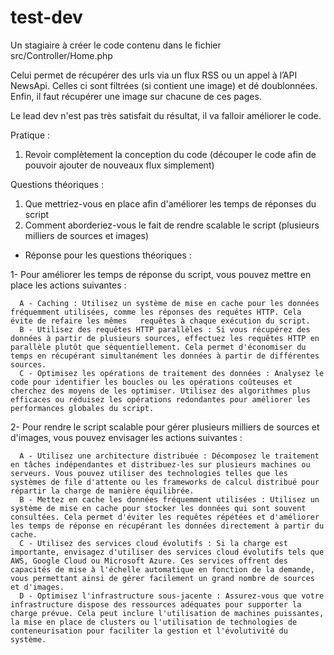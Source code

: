 test-dev
========

Un stagiaire à créer le code contenu dans le fichier src/Controller/Home.php

Celui permet de récupérer des urls via un flux RSS ou un appel à l’API NewsApi. 
Celles ci sont filtrées (si contient une image) et dé doublonnées. 
Enfin, il faut récupérer une image sur chacune de ces pages.

Le lead dev n'est pas très satisfait du résultat, il va falloir améliorer le code.

Pratique : 
1. Revoir complètement la conception du code (découper le code afin de pouvoir ajouter de nouveaux flux simplement) 

Questions théoriques : 
1. Que mettriez-vous en place afin d'améliorer les temps de réponses du script
2. Comment aborderiez-vous le fait de rendre scalable le script (plusieurs milliers de sources et images)


- Réponse pour les questions théoriques : 

1- Pour améliorer les temps de réponse du script, vous pouvez mettre en place les actions suivantes :

      A - Caching : Utilisez un système de mise en cache pour les données fréquemment utilisées, comme les réponses des requêtes HTTP. Cela évite de refaire les mêmes   requêtes à chaque exécution du script.
      B - Utilisez des requêtes HTTP parallèles : Si vous récupérez des données à partir de plusieurs sources, effectuez les requêtes HTTP en parallèle plutôt que séquentiellement. Cela permet d'économiser du temps en récupérant simultanément les données à partir de différentes sources.
      C - Optimisez les opérations de traitement des données : Analysez le code pour identifier les boucles ou les opérations coûteuses et cherchez des moyens de les optimiser. Utilisez des algorithmes plus efficaces ou réduisez les opérations redondantes pour améliorer les performances globales du script.

2- Pour rendre le script scalable pour gérer plusieurs milliers de sources et d'images, vous pouvez envisager les actions suivantes :

      A - Utilisez une architecture distribuée : Décomposez le traitement en tâches indépendantes et distribuez-les sur plusieurs machines ou serveurs. Vous pouvez utiliser des technologies telles que les systèmes de file d'attente ou les frameworks de calcul distribué pour répartir la charge de manière équilibrée.
      B - Mettez en cache les données fréquemment utilisées : Utilisez un système de mise en cache pour stocker les données qui sont souvent consultées. Cela permet d'éviter les requêtes répétées et d'améliorer les temps de réponse en récupérant les données directement à partir du cache.
      C - Utilisez des services cloud évolutifs : Si la charge est importante, envisagez d'utiliser des services cloud évolutifs tels que AWS, Google Cloud ou Microsoft Azure. Ces services offrent des capacités de mise à l'échelle automatique en fonction de la demande, vous permettant ainsi de gérer facilement un grand nombre de sources et d'images.
      D - Optimisez l'infrastructure sous-jacente : Assurez-vous que votre infrastructure dispose des ressources adéquates pour supporter la charge prévue. Cela peut inclure l'utilisation de machines puissantes, la mise en place de clusters ou l'utilisation de technologies de conteneurisation pour faciliter la gestion et l'évolutivité du système.

